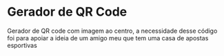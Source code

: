 # Gerador de QR Code

Gerador de QR code com imagem ao centro, a necessidade desse código foi para apoiar a ideia de um amigo meu que tem uma casa de apostas esportivas

